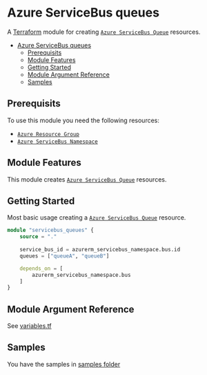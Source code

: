 # Azure ServiceBus queues

A [Terraform](https://www.terraform.io) module for creating
[`Azure ServiceBus Queue`](https://registry.terraform.io/providers/hashicorp/azurerm/latest/docs/resources/servicebus_queue) resources.

- [Azure ServiceBus queues](#azure-servicebus-queues)
  - [Prerequisits](#prerequisits)
  - [Module Features](#module-features)
  - [Getting Started](#getting-started)
  - [Module Argument Reference](#module-argument-reference)
  - [Samples](#samples)

## Prerequisits

To use this module you need the following resources:

- [`Azure Resource Group`](https://registry.terraform.io/providers/hashicorp/azurerm/latest/docs/resources/resource_group)
- [`Azure ServiceBus Namespace`](https://registry.terraform.io/providers/hashicorp/azurerm/latest/docs/resources/servicebus_namespace)

## Module Features

This module creates [`Azure ServiceBus Queue`](https://registry.terraform.io/providers/hashicorp/azurerm/latest/docs/resources/servicebus_queue) resources.

## Getting Started

Most basic usage creating a [`Azure ServiceBus Queue`](https://registry.terraform.io/providers/hashicorp/azurerm/latest/docs/resources/servicebus_queue) resource.

```terraform
module "servicebus_queues" {
    source = "."
    
    service_bus_id = azurerm_servicebus_namespace.bus.id
    queues = ["queueA", "queueB"]

    depends_on = [
        azurerm_servicebus_namespace.bus
    ]
}
```

## Module Argument Reference

See [variables.tf](variables.tf)

## Samples

You have the samples in [samples folder](../../samples/servicebussample/)
